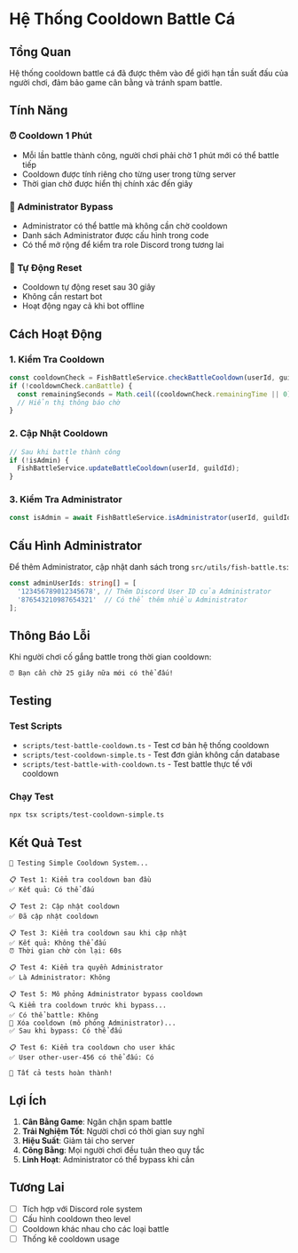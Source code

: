 # Hệ Thống Cooldown Battle Cá

## Tổng Quan

Hệ thống cooldown battle cá đã được thêm vào để giới hạn tần suất đấu của người chơi, đảm bảo game cân bằng và tránh spam battle.

## Tính Năng

### ⏰ Cooldown 1 Phút
- Mỗi lần battle thành công, người chơi phải chờ 1 phút mới có thể battle tiếp
- Cooldown được tính riêng cho từng user trong từng server
- Thời gian chờ được hiển thị chính xác đến giây

### 👑 Administrator Bypass
- Administrator có thể battle mà không cần chờ cooldown
- Danh sách Administrator được cấu hình trong code
- Có thể mở rộng để kiểm tra role Discord trong tương lai

### 🔄 Tự Động Reset
- Cooldown tự động reset sau 30 giây
- Không cần restart bot
- Hoạt động ngay cả khi bot offline

## Cách Hoạt Động

### 1. Kiểm Tra Cooldown
```typescript
const cooldownCheck = FishBattleService.checkBattleCooldown(userId, guildId);
if (!cooldownCheck.canBattle) {
  const remainingSeconds = Math.ceil((cooldownCheck.remainingTime || 0) / 1000);
  // Hiển thị thông báo chờ
}
```

### 2. Cập Nhật Cooldown
```typescript
// Sau khi battle thành công
if (!isAdmin) {
  FishBattleService.updateBattleCooldown(userId, guildId);
}
```

### 3. Kiểm Tra Administrator
```typescript
const isAdmin = await FishBattleService.isAdministrator(userId, guildId);
```

## Cấu Hình Administrator

Để thêm Administrator, cập nhật danh sách trong `src/utils/fish-battle.ts`:

```typescript
const adminUserIds: string[] = [
  '123456789012345678', // Thêm Discord User ID của Administrator
  '876543210987654321'  // Có thể thêm nhiều Administrator
];
```

## Thông Báo Lỗi

Khi người chơi cố gắng battle trong thời gian cooldown:

```
⏰ Bạn cần chờ 25 giây nữa mới có thể đấu!
```

## Testing

### Test Scripts
- `scripts/test-battle-cooldown.ts` - Test cơ bản hệ thống cooldown
- `scripts/test-cooldown-simple.ts` - Test đơn giản không cần database
- `scripts/test-battle-with-cooldown.ts` - Test battle thực tế với cooldown

### Chạy Test
```bash
npx tsx scripts/test-cooldown-simple.ts
```

## Kết Quả Test

```
🧪 Testing Simple Cooldown System...

📋 Test 1: Kiểm tra cooldown ban đầu
✅ Kết quả: Có thể đấu

📋 Test 2: Cập nhật cooldown
✅ Đã cập nhật cooldown

📋 Test 3: Kiểm tra cooldown sau khi cập nhật
✅ Kết quả: Không thể đấu
⏰ Thời gian chờ còn lại: 60s

📋 Test 4: Kiểm tra quyền Administrator
✅ Là Administrator: Không

📋 Test 5: Mô phỏng Administrator bypass cooldown
🔍 Kiểm tra cooldown trước khi bypass...
✅ Có thể battle: Không
🔧 Xóa cooldown (mô phỏng Administrator)...
✅ Sau khi bypass: Có thể đấu

📋 Test 6: Kiểm tra cooldown cho user khác
✅ User other-user-456 có thể đấu: Có

🎉 Tất cả tests hoàn thành!
```

## Lợi Ích

1. **Cân Bằng Game**: Ngăn chặn spam battle
2. **Trải Nghiệm Tốt**: Người chơi có thời gian suy nghĩ
3. **Hiệu Suất**: Giảm tải cho server
4. **Công Bằng**: Mọi người chơi đều tuân theo quy tắc
5. **Linh Hoạt**: Administrator có thể bypass khi cần

## Tương Lai

- [ ] Tích hợp với Discord role system
- [ ] Cấu hình cooldown theo level
- [ ] Cooldown khác nhau cho các loại battle
- [ ] Thống kê cooldown usage 